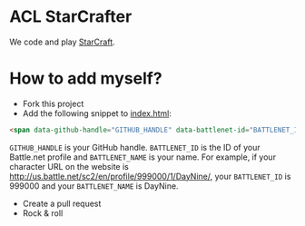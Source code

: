 # ACL StarCrafter

We code and play [StarCraft](http://us.battle.net/sc2/en/).

# How to add myself?

* Fork this project
* Add the following snippet to [index.html](https://github.com/acl-services/acl-services.github.io/blob/master/index.html):

```html
<span data-github-handle="GITHUB_HANDLE" data-battlenet-id="BATTLENET_ID" data-battlenet-name="BATTLENET_NAME"></span>
```

`GITHUB_HANDLE` is your GitHub handle.
`BATTLENET_ID` is the ID of your Battle.net profile and `BATTLENET_NAME` is your name. For example, if your character URL on the website is http://us.battle.net/sc2/en/profile/999000/1/DayNine/, your `BATTLENET_ID` is 999000 and your `BATTLENET_NAME` is DayNine.

* Create a pull request
* Rock & roll
